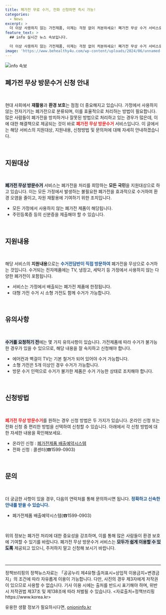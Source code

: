```yaml
---
title: 폐가전 무료 수거, 전화 신청하면 즉시 가능!
categories:
  - News
excerpt: >
  더 이상 사용하지 않는 가전제품, 이제는 걱정 없이 처분하세요! 폐가전 무상 수거 서비스로 직접 방문하여 안전하게 책임지고 수거됩니다. 간편한 신청 방법으로 집에서 손쉬운 청소를 시작해보세요!
feature_text: >
  ## info 실시간 뉴스 속보입니다.

  더 이상 사용하지 않는 가전제품, 이제는 걱정 없이 처분하세요! 폐가전 무상 수거 서비스로 직접 방문하여 안전하게 책임지고 수거됩니다. 간편한 신청 방법으로 집에서 손쉬운 청소를 시작해보세요!
image: 'https://www.behealthy4u.com/wp-content/uploads/2024/06/unnamed-file.png'
---
```


<p><img src="https://www.behealthy4u.com/wp-content/uploads/2024/06/unnamed-file.png" alt="info 속보" /></p>

<h2 data-ke-size="size26">폐가전 무상 방문수거 신청 안내</h2>

<p data-ke-size="size16">&nbsp;</p>

<p data-ke-size="size16">현대 사회에서 <b>재활용</b>과 <b>환경 보호</b>는 점점 더 중요해지고 있습니다. 가정에서 사용하지 않는 전자기기는 폐가전으로 분류되며, 이를 효율적으로 처리하는 방법이 필요합니다. 많은 사람들이 폐가전을 방치하거나 잘못된 방법으로 처리하고 있는 경우가 많은데, 이에 대한 해결책으로 제공되는 것이 바로 <b><span style="color: #ee2323;">폐가전 무상 방문수거</span></b> 서비스입니다. 이 글에서는 해당 서비스의 지원대상, 지원내용, 신청방법 및 문의처에 대해 자세히 안내하겠습니다.</p>

<p data-ke-size="size16">&nbsp;</p>

<h2 data-ke-size="size26">지원대상</h2>

<p data-ke-size="size16">&nbsp;</p>

<p data-ke-size="size16"><b><span style="background-color: #21538527;">폐가전 무상 방문수거</span></b> 서비스는 폐가전을 처리를 희망하는 <b>모든 국민</b>을 지원대상으로 하고 있습니다. 이는 모든 가정에서 발생하는 불필요한 폐가전을 효과적으로 수거하여 환경 오염을 줄이고, 자원 재활용에 기여하기 위한 조치입니다.&nbsp;</p>

<ul>
  <li>모든 가정에서 사용하지 않는 폐가전 제품이 해당됩니다.</li>
  <li>주민등록증 등의 신분증을 제출해야 할 수 있습니다.</li>
</ul>

<p data-ke-size="size16">&nbsp;</p>

<h2 data-ke-size="size26">지원내용</h2>

<p data-ke-size="size16">&nbsp;</p>

<p data-ke-size="size16">해당 서비스의 <b>지원내용</b>으로는 <b><span style="color: #1a5490;">수거전담반이 직접 방문하여</span></b> 폐가전을 무상으로 수거하는 것입니다. 수거되는 전자제품에는 TV, 냉장고, 세탁기 등 가정에서 사용하지 않는 다양한 폐가전이 포함됩니다.&nbsp;</p>

<ul>
  <li>서비스는 가정에서 배출되는 폐가전 제품에 한정됩니다.</li>
  <li>대형 가전 수거 시 소형 가전도 함께 수거가 가능합니다.</li>
</ul>

<p data-ke-size="size16">&nbsp;</p>

<h2 data-ke-size="size26">유의사항</h2>

<p data-ke-size="size16">&nbsp;</p>

<p data-ke-size="size16"><b><span style="background-color: #21538527;">수거를 요청하기 전</span></b>에는 몇 가지 유의사항이 있습니다. 가전제품에 따라 수거가 불가능한 경우가 있을 수 있으므로, 해당 내용을 잘 숙지하고 신청해야 합니다.&nbsp;</p>

<ul>
  <li>에어컨과 벽걸이 TV는 기본 철거가 되어 있어야 수거 가능합니다.</li>
  <li>소형 가전은 5개 이상인 경우 수거가 가능합니다.</li>
  <li>방문 수거 인력으로 수거가 불가한 제품은 수거 가능한 상태로 조치해야 합니다.</li>
</ul>

<p data-ke-size="size16">&nbsp;</p>

<h2 data-ke-size="size26">신청방법</h2>

<p data-ke-size="size16">&nbsp;</p>

<p data-ke-size="size16"><b><span style="color: #ee2323;">폐가전 무상 방문수거</span></b>를 원하는 경우 신청 방법은 두 가지가 있습니다. 온라인 신청 또는 전화 신청 중 편리한 방법을 선택하여 신청할 수 있습니다. 아래에서 각 신청 방법에 대한 자세한 내용을 확인해보세요.&nbsp;</p>

<ul>
  <li>온라인 신청 : <a href="https://https://www.korea.kr" target="_blank">폐가전제품 배출예약시스템</a></li>
  <li>전화 신청 : 콜센터(☎1599-0903)</li>
</ul>

<p data-ke-size="size16">&nbsp;</p>

<h2 data-ke-size="size26">문의</h2>

<p data-ke-size="size16">&nbsp;</p>

<p data-ke-size="size16">더 궁금한 사항이 있을 경우, 다음의 연락처를 통해 문의하시면 됩니다. <b><span style="color: #1a5490;">정확하고 신속한 안내를 받을 수 있습니다.</span></b>&nbsp;</p>

<ul>
  <li>폐가전제품 배출예약시스템(☎1599-0903)</li>
</ul>

<p data-ke-size="size16">&nbsp;</p>

<p data-ke-size="size16">위의 정보는 폐가전 처리에 대한 중요성을 강조하며, 이를 통해 많은 사람들이 환경 보호에 기여할 수 있기를 바랍니다. 폐가전 무상 방문수거 서비스는 <b><span style="background-color: #21538527;">모두가 쉽게 이용할 수 있도록</span></b> 제공되고 있으니, 주저하지 말고 신청해 보시기 바랍니다.</p>

<p data-ke-size="size16">&nbsp;</p>

<hr />

<p data-ke-size="size16">정책브리핑의 정책뉴스자료는 「공공누리 제4유형:출처표시+상업적 이용금지+변경금지」의 조건에 따라 자유롭게 이용이 가능합니다. 다만, 사진의 경우 제3자에게 저작권이 있으므로 사용할 수 없습니다. 기사 이용 시에는 출처를 반드시 표기해야 하며, 위반 시 저작권법 제37조 및 제138조에 따라 처벌될 수 있습니다. <자료출처=정책브리핑 https://www.korea.kr></p>
유용한 생활 정보가 필요하시다면, <a href="https://onioninfo.kr" rel="dofollow">onioninfo.kr</a>


